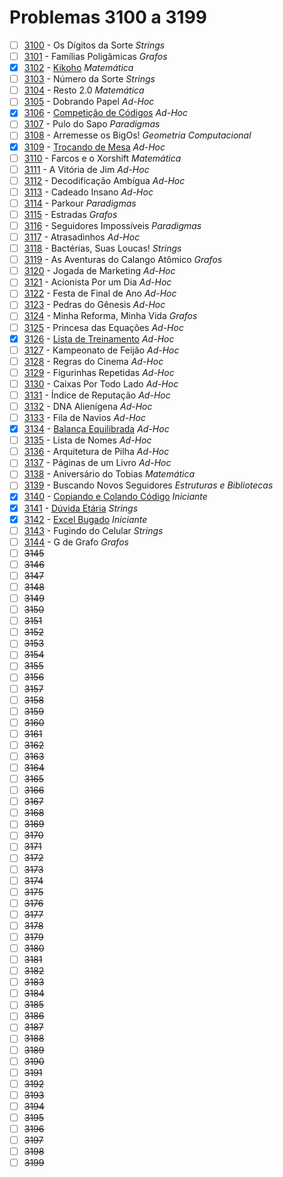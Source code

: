 # Problemas 3100 a 3199

  - [ ]  [3100](https://www.urionlinejudge.com.br/judge/pt/problems/view/3100) - Os Dígitos da Sorte *Strings*
  - [ ]  [3101](https://www.urionlinejudge.com.br/judge/pt/problems/view/3101) - Famílias Poligâmicas *Grafos*
  - [x]  [3102](https://www.urionlinejudge.com.br/judge/pt/problems/view/3102) - [Kikoho](https://github.com/potigol/URI-Potigol/blob/master/src/3100-3199/3102.poti) *Matemática*
  - [ ]  [3103](https://www.urionlinejudge.com.br/judge/pt/problems/view/3103) - Número da Sorte *Strings*
  - [ ]  [3104](https://www.urionlinejudge.com.br/judge/pt/problems/view/3104) - Resto 2.0 *Matemática*
  - [ ]  [3105](https://www.urionlinejudge.com.br/judge/pt/problems/view/3105) - Dobrando Papel *Ad-Hoc*
  - [x]  [3106](https://www.urionlinejudge.com.br/judge/pt/problems/view/3106) - [Competição de Códigos](https://github.com/potigol/URI-Potigol/blob/master/src/3100-3199/3106.poti) *Ad-Hoc*
  - [ ]  [3107](https://www.urionlinejudge.com.br/judge/pt/problems/view/3107) - Pulo do Sapo *Paradigmas*
  - [ ]  [3108](https://www.urionlinejudge.com.br/judge/pt/problems/view/3108) - Arremesse os BigOs! *Geometria Computacional*
  - [x]  [3109](https://www.urionlinejudge.com.br/judge/pt/problems/view/3109) - [Trocando de Mesa](https://github.com/potigol/URI-Potigol/blob/master/src/3100-3199/3109.poti) *Ad-Hoc*
  - [ ]  [3110](https://www.urionlinejudge.com.br/judge/pt/problems/view/3110) - Farcos e o Xorshift *Matemática*
  - [ ]  [3111](https://www.urionlinejudge.com.br/judge/pt/problems/view/3111) - A Vitória de Jim *Ad-Hoc*
  - [ ]  [3112](https://www.urionlinejudge.com.br/judge/pt/problems/view/3112) - Decodificação Ambígua *Ad-Hoc*
  - [ ]  [3113](https://www.urionlinejudge.com.br/judge/pt/problems/view/3113) - Cadeado Insano *Ad-Hoc*
  - [ ]  [3114](https://www.urionlinejudge.com.br/judge/pt/problems/view/3114) - Parkour *Paradigmas*
  - [ ]  [3115](https://www.urionlinejudge.com.br/judge/pt/problems/view/3115) - Estradas *Grafos*
  - [ ]  [3116](https://www.urionlinejudge.com.br/judge/pt/problems/view/3116) - Seguidores Impossíveis *Paradigmas*
  - [ ]  [3117](https://www.urionlinejudge.com.br/judge/pt/problems/view/3117) - Atrasadinhos *Ad-Hoc*
  - [ ]  [3118](https://www.urionlinejudge.com.br/judge/pt/problems/view/3118) - Bactérias, Suas Loucas! *Strings*
  - [ ]  [3119](https://www.urionlinejudge.com.br/judge/pt/problems/view/3119) - As Aventuras do Calango Atômico *Grafos*
  - [ ]  [3120](https://www.urionlinejudge.com.br/judge/pt/problems/view/3120) - Jogada de Marketing *Ad-Hoc*
  - [ ]  [3121](https://www.urionlinejudge.com.br/judge/pt/problems/view/3121) - Acionista Por um Dia *Ad-Hoc*
  - [ ]  [3122](https://www.urionlinejudge.com.br/judge/pt/problems/view/3122) - Festa de Final de Ano *Ad-Hoc*
  - [ ]  [3123](https://www.urionlinejudge.com.br/judge/pt/problems/view/3123) - Pedras do Gênesis *Ad-Hoc*
  - [ ]  [3124](https://www.urionlinejudge.com.br/judge/pt/problems/view/3124) - Minha Reforma, Minha Vida *Grafos*
  - [ ]  [3125](https://www.urionlinejudge.com.br/judge/pt/problems/view/3125) - Princesa das Equações *Ad-Hoc*
  - [x]  [3126](https://www.urionlinejudge.com.br/judge/pt/problems/view/3126) - [Lista de Treinamento](https://github.com/potigol/URI-Potigol/blob/master/src/3100-3199/3126.poti) *Ad-Hoc*
  - [ ]  [3127](https://www.urionlinejudge.com.br/judge/pt/problems/view/3127) - Kampeonato de Feijão *Ad-Hoc*
  - [ ]  [3128](https://www.urionlinejudge.com.br/judge/pt/problems/view/3128) - Regras do Cinema *Ad-Hoc*
  - [ ]  [3129](https://www.urionlinejudge.com.br/judge/pt/problems/view/3129) - Figurinhas Repetidas *Ad-Hoc*
  - [ ]  [3130](https://www.urionlinejudge.com.br/judge/pt/problems/view/3130) - Caixas Por Todo Lado *Ad-Hoc*
  - [ ]  [3131](https://www.urionlinejudge.com.br/judge/pt/problems/view/3131) - Índice de Reputação *Ad-Hoc*
  - [ ]  [3132](https://www.urionlinejudge.com.br/judge/pt/problems/view/3132) - DNA Alienígena *Ad-Hoc*
  - [ ]  [3133](https://www.urionlinejudge.com.br/judge/pt/problems/view/3133) - Fila de Navios *Ad-Hoc*
  - [x]  [3134](https://www.urionlinejudge.com.br/judge/pt/problems/view/3134) - [Balança Equilibrada](https://github.com/potigol/URI-Potigol/blob/master/src/3100-3199/3134.poti) *Ad-Hoc*
  - [ ]  [3135](https://www.urionlinejudge.com.br/judge/pt/problems/view/3135) - Lista de Nomes *Ad-Hoc*
  - [ ]  [3136](https://www.urionlinejudge.com.br/judge/pt/problems/view/3136) - Arquitetura de Pilha *Ad-Hoc*
  - [ ]  [3137](https://www.urionlinejudge.com.br/judge/pt/problems/view/3137) - Páginas de um Livro *Ad-Hoc*
  - [ ]  [3138](https://www.urionlinejudge.com.br/judge/pt/problems/view/3138) - Aniversário do Tobias *Matemática*
  - [ ]  [3139](https://www.urionlinejudge.com.br/judge/pt/problems/view/3139) - Buscando Novos Seguidores *Estruturas e Bibliotecas*
  - [x]  [3140](https://www.urionlinejudge.com.br/judge/pt/problems/view/3140) - [Copiando e Colando Código](https://github.com/potigol/URI-Potigol/blob/master/src/3100-3199/3140.poti) *Iniciante*
  - [x]  [3141](https://www.urionlinejudge.com.br/judge/pt/problems/view/3141) - [Dúvida Etária](https://github.com/potigol/URI-Potigol/blob/master/src/3100-3199/3141.poti) *Strings*
  - [x]  [3142](https://www.urionlinejudge.com.br/judge/pt/problems/view/3142) - [Excel Bugado](https://github.com/potigol/URI-Potigol/blob/master/src/3100-3199/3142.poti) *Iniciante*
  - [ ]  [3143](https://www.urionlinejudge.com.br/judge/pt/problems/view/3143) - Fugindo do Celular *Strings*
  - [ ]  [3144](https://www.urionlinejudge.com.br/judge/pt/problems/view/3144) - G de Grafo *Grafos*
  - [ ] ~~3145~~
  - [ ] ~~3146~~
  - [ ] ~~3147~~
  - [ ] ~~3148~~
  - [ ] ~~3149~~
  - [ ] ~~3150~~
  - [ ] ~~3151~~
  - [ ] ~~3152~~
  - [ ] ~~3153~~
  - [ ] ~~3154~~
  - [ ] ~~3155~~
  - [ ] ~~3156~~
  - [ ] ~~3157~~
  - [ ] ~~3158~~
  - [ ] ~~3159~~
  - [ ] ~~3160~~
  - [ ] ~~3161~~
  - [ ] ~~3162~~
  - [ ] ~~3163~~
  - [ ] ~~3164~~
  - [ ] ~~3165~~
  - [ ] ~~3166~~
  - [ ] ~~3167~~
  - [ ] ~~3168~~
  - [ ] ~~3169~~
  - [ ] ~~3170~~
  - [ ] ~~3171~~
  - [ ] ~~3172~~
  - [ ] ~~3173~~
  - [ ] ~~3174~~
  - [ ] ~~3175~~
  - [ ] ~~3176~~
  - [ ] ~~3177~~
  - [ ] ~~3178~~
  - [ ] ~~3179~~
  - [ ] ~~3180~~
  - [ ] ~~3181~~
  - [ ] ~~3182~~
  - [ ] ~~3183~~
  - [ ] ~~3184~~
  - [ ] ~~3185~~
  - [ ] ~~3186~~
  - [ ] ~~3187~~
  - [ ] ~~3188~~
  - [ ] ~~3189~~
  - [ ] ~~3190~~
  - [ ] ~~3191~~
  - [ ] ~~3192~~
  - [ ] ~~3193~~
  - [ ] ~~3194~~
  - [ ] ~~3195~~
  - [ ] ~~3196~~
  - [ ] ~~3197~~
  - [ ] ~~3198~~
  - [ ] ~~3199~~